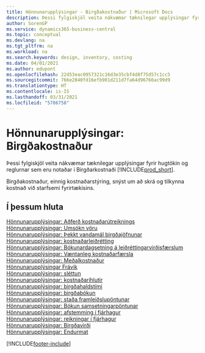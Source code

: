 ```yaml
---
title: Hönnunarupplýsingar - Birgðakostnaður | Microsoft Docs
description: Þessi fylgiskjöl veita nákvæmar tæknilegar upplýsingar fyrir hugtökin og reglurnar sem eru notaðar í Birgðarkostnaði  í Business Central.
author: SorenGP
ms.service: dynamics365-business-central
ms.topic: conceptual
ms.devlang: na
ms.tgt_pltfrm: na
ms.workload: na
ms.search.keywords: design, inventory, costing
ms.date: 04/01/2021
ms.author: edupont
ms.openlocfilehash: 22d53eac0957321c16d3e35cbf4d8f75d57c1cc5
ms.sourcegitcommit: 766e2840fd16efb901d211d7fa64d96766ac99d9
ms.translationtype: HT
ms.contentlocale: is-IS
ms.lasthandoff: 03/31/2021
ms.locfileid: "5786758"
---
```

# <a name="design-details-inventory-costing"></a>Hönnunarupplýsingar: Birgðakostnaður
Þessi fylgiskjöl veita nákvæmar tæknilegar upplýsingar fyrir hugtökin og reglurnar sem eru notaðar í Birgðarkostnaði [!INCLUDE[prod_short](includes/prod_short.md)].  

Birgðakostnaður, einnig kostnaðarstýring, snýst um að skrá og tilkynna kostnað við starfsemi fyrirtækisins.  

## <a name="in-this-section"></a>Í þessum hluta  
[Hönnunarupplýsingar: Aðferð kostnaðarútreiknings](design-details-costing-methods.md)  
[Hönnunarupplýsingar: Umsókn vöru](design-details-item-application.md)  
[Hönnunarupplýsingar: Þekkt vandamál birgðajöfnunar](design-details-inventory-zero-level-open-item-ledger-entries.md)  
[Hönnunarupplýsingar: kostnaðarleiðrétting](design-details-cost-adjustment.md)  
[Hönnunarupplýsingar: Bókunardagsetning á leiðréttingarvirðisfærslum](design-details-inventory-adjustment-value-entry-posting-date.md)  
[Hönnunarupplýsingar: Væntanleg kostnaðarfærsla](design-details-expected-cost-posting.md)  
[Hönnunarupplýsingar: Meðalkostnaður](design-details-average-cost.md)  
[Hönnunarupplýsingar Frávik](design-details-variance.md)  
[Hönnunarupplýsingar: sléttun](design-details-rounding.md)  
[Hönnunarupplýsingar: kostnaðaríhlutir](design-details-cost-components.md)  
[Hönnunarupplýsingar: birgðahaldstími](design-details-inventory-periods.md)  
[Hönnunarupplýsingar: birgðabókun](design-details-inventory-posting.md)  
[Hönnunarupplýsingar: staða framleiðslupöntunar](design-details-production-order-posting.md)  
[Hönnunarupplýsingar: Bókun samsetningarpöntunar](design-details-assembly-order-posting.md)  
[Hönnunarupplýsingar: afstemming í fjárhagur](design-details-reconciliation-with-the-general-ledger.md)  
[Hönnunarupplýsingar: reikningar í fjárhagur](design-details-accounts-in-the-general-ledger.md)  
[Hönnunarupplýsingar: Birgðavirði](design-details-inventory-valuation.md)  
[Hönnunarupplýsingar: Endurmat](design-details-revaluation.md)


[!INCLUDE[footer-include](includes/footer-banner.md)]